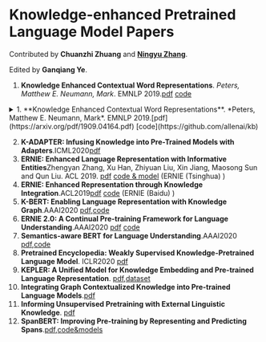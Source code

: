 # Knowledge-enhanced Pretrained Language Model Papers

Contributed by **Chuanzhi Zhuang**  and **[Ningyu Zhang](https://zxlzr.github.io/)**.
 
Edited by **Ganqiang Ye**.

 
1. **Knowledge Enhanced Contextual Word Representations**. *Peters, Matthew E. Neumann, Mark*. EMNLP 2019.[pdf](https://arxiv.org/pdf/1909.04164.pdf) [code](https://github.com/allenai/kb)
<details>
<summary>1. **Knowledge Enhanced Contextual Word Representations**. *Peters, Matthew E. Neumann, Mark*. EMNLP 2019.[pdf](https://arxiv.org/pdf/1909.04164.pdf) [code](https://github.com/allenai/kb)</summary>
<pre><code>
System.out.println("Hello to see U!");
</code></pre>
</details>

2. **K-ADAPTER: Infusing Knowledge into Pre-Trained Models with Adapters**.ICML2020[pdf](https://arxiv.org/pdf/2002.01808.pdf) 
3. **ERNIE: Enhanced Language Representation with Informative Entities**Zhengyan Zhang, Xu Han, Zhiyuan Liu, Xin Jiang, Maosong Sun and Qun Liu. ACL 2019. [pdf](https://www.aclweb.org/anthology/P19-1139) [code & model](https://github.com/thunlp/ERNIE) (ERNIE (Tsinghua) )
4. **ERNIE: Enhanced Representation through Knowledge Integration**.ACL2019[pdf](https://arxiv.org/pdf/1904.09223.pdf) [code](https://github.com/PaddlePaddle/ERNIE/tree/develop/ERNIE) (ERNIE (Baidu) )
5. **K-BERT: Enabling Language Representation with Knowledge Graph**.AAAI2020 [pdf](https://arxiv.org/pdf/1909.07606.pdf),[code](https://github.com/autoliuweijie/K-BERT)
6. **ERNIE 2.0: A Continual Pre-training Framework for Language Understanding**.AAAI2020 [pdf](https://arxiv.org/pdf/1907.12412v1.pdf) [code](https://github.com/PaddlePaddle/ERNIE/blob/develop/README.md)
7. **Semantics-aware BERT for Language Understanding**.AAAI2020  [pdf](https://arxiv.org/abs/1909.02209),[code](https://github.com/cooelf/SemBERT)
8. **Pretrained Encyclopedia: Weakly Supervised Knowledge-Pretrained Language Model**. ICLR2020  [pdf](https://openreview.net/pdf?id=BJlzm64tDH)
9. **KEPLER: A Unified Model for Knowledge Embedding and Pre-trained Language Representation**. [pdf](https://arxiv.org/pdf/1911.06136.pdf),[dataset](https://deepgraphlearning.github.io/project/wikidata5m)
10. **Integrating Graph Contextualized Knowledge into Pre-trained Language Models**.[pdf](https://arxiv.org/pdf/1912.00147.pdf)
11. **Informing Unsupervised Pretraining with External Linguistic Knowledge**. [pdf](https://arxiv.org/pdf/1909.02339.pdf)
12. **SpanBERT: Improving Pre-training by Representing
    and Predicting Spans**.[pdf](https://arxiv.org/pdf/1907.10529.pdf),[code&models](https://github.com/facebookresearch/SpanBERT)
 
 
